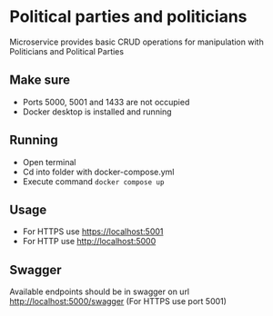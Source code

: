 # Political parties and politicians
Microservice provides basic CRUD operations for manipulation with Politicians and Political Parties
## Make sure
- Ports 5000, 5001 and 1433 are not occupied
- Docker desktop is installed and running

## Running
- Open terminal
- Cd into folder with docker-compose.yml
- Execute command `docker compose up`

## Usage
- For HTTPS use [https://localhost:5001](https://localhost:5001)
- For HTTP use [http://localhost:5000](http://localhost:5000)

## Swagger
Available endpoints should be in swagger on url [http://localhost:5000/swagger](http://localhost:5000/swagger) (For HTTPS use port 5001)

